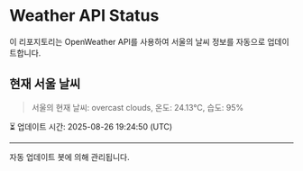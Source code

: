 
# Weather API Status

이 리포지토리는 OpenWeather API를 사용하여 서울의 날씨 정보를 자동으로 업데이트합니다.

## 현재 서울 날씨
> 서울의 현재 날씨: overcast clouds, 온도: 24.13°C, 습도: 95%

⏳ 업데이트 시간: 2025-08-26 19:24:50 (UTC)

---
자동 업데이트 봇에 의해 관리됩니다.
